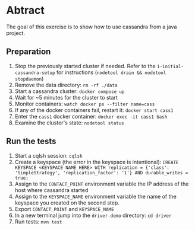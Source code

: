 # Abtract

The goal of this exercise is to show how to use cassandra from a java project.

## Preparation

1. Stop the previously started cluster if needed. Refer to the `1-initial-cassandra-setup` for instructions (`nodetool drain && nodetool stopdaemon`)
1. Remove the data directory: `rm -rf ./data`
1. Start a cassandra cluster: `docker compose up`
1. Wait for ~5 minutes for the cluster to start
1. Monitor containers: `watch docker ps --filter name=cass`
1. If any of the docker containers fail, restart it: `docker start cass1`
1. Enter the `cass1` docker container: `docker exec -it cass1 bash`
1. Examine the cluster's state: `nodetool status`

## Run the tests

1. Start a cqlsh session: `cqlsh`
1. Create a keyspace (the error in the keyspace is intentional): `CREATE KEYSPACE <KEYSPACE NAME HERE> WITH replication = {'class': 'SimpleStrategy', 'replication_factor': '1'} AND durable_writes = true;`
1. Assign to the `CONTACT_POINT` environment variable the IP address of the host where cassandra started
1. Assign to the `KEYSPACE_NAME` environment variable the name of the keyspace you created on the second step.
1. Export `CONTACT_POINT` and `KEYSPACE_NAME`
1. In a new terminal jump into the `driver-demo` directory: `cd driver`
1. Run tests: `mvn test`
